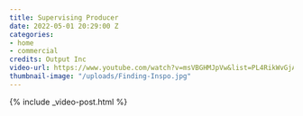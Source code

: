 ```yaml
---
title: Supervising Producer
date: 2022-05-01 20:29:00 Z
categories:
- home
- commercial
credits: Output Inc
video-url: https://www.youtube.com/watch?v=msVBGHMJpVw&list=PL4RikWvGjABw5KXaf-B1lba3T7R0oOI43
thumbnail-image: "/uploads/Finding-Inspo.jpg"
---
```


{% include _video-post.html %}
